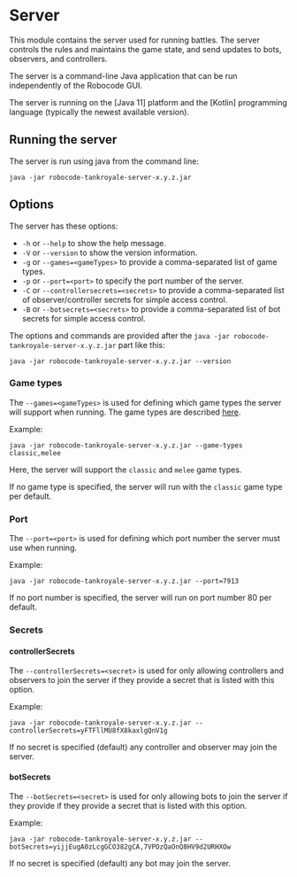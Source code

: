 # Server

This module contains the server used for running battles. The server controls the rules and maintains the game state,
and send updates to bots, observers, and controllers.

The server is a command-line Java application that can be run independently of the Robocode GUI.

The server is running on the [Java 11] platform and the [Kotlin] programming language (typically the newest available
version).

## Running the server

The server is run using java from the command line:

```
java -jar robocode-tankroyale-server-x.y.z.jar
```

## Options

The server has these options:

- `-h` or `--help` to show the help message.
- `-V` or `--version` to show the version information.
- `-g` or `--games=<gameTypes>` to provide a comma-separated list of game types.
- `-p` or `--port=<port>` to specify the port number of the server.
- `-C` or `--controllersecrets=<secrets>` to provide a comma-separated list of observer/controller secrets for simple
  access control.
- `-B` or `--botsecrets=<secrets>` to provide a comma-separated list of bot secrets for simple access control.

The options and commands are provided after the `java -jar robocode-tankroyale-server-x.y.z.jar` part like this:

```
java -jar robocode-tankroyale-server-x.y.z.jar --version
```

### Game types

The `--games=<gameTypes>` is used for defining which game types the server will support when running. The game types are
described [here](../docs/articles/game_types.html).

Example:

```
java -jar robocode-tankroyale-server-x.y.z.jar --game-types classic,melee
```

Here, the server will support the `classic` and `melee` game types.

If no game type is specified, the server will run with the `classic` game type per default.

### Port

The `--port=<port>` is used for defining which port number the server must use when running.

Example:

```
java -jar robocode-tankroyale-server-x.y.z.jar --port=7913
```

If no port number is specified, the server will run on port number 80 per default.

### Secrets

#### controllerSecrets

The `--controllerSecrets=<secret>` is used for only allowing controllers and observers to join the server if they
provide a secret that is listed with this option.

Example:

```
java -jar robocode-tankroyale-server-x.y.z.jar --controllerSecrets=yFTFllMU8fX8kaxlgQnV1g
```

If no secret is specified (default) any controller and observer may join the server.

#### botSecrets

The `--botSecrets=<secret>` is used for only allowing bots to join the server if they provide if they
provide a secret that is listed with this option.

Example:

```
java -jar robocode-tankroyale-server-x.y.z.jar --botSecrets=yijjEugA0zLcgGCO382gCA,7VPOzQaOnQ8HV9d2URHXOw
```

If no secret is specified (default) any bot may join the server.
